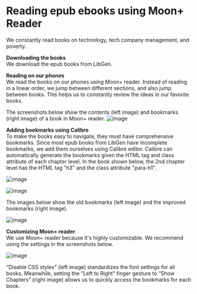 # Reading epub ebooks using Moon+ Reader

We constantly read books on technology, tech company management, and poverty.   

**Downloading the books**   
We download the epub books from LibGen.  

**Reading on our phones**   
We read the books on our phones using Moon+ reader. Instead of reading in a linear order, we jump between different sections, and also jump between books. This helps us to constantly review the ideas in our favorite books.  

The screenshots below show the contents (left image) and bookmarks (right image) of a book in Moon+ reader. 
![image](https://github.com/maximilian-ho/how-we-teach-ourselves/assets/94465856/d9f00406-b13c-4837-9342-2766c15792b7)  


**Adding bookmarks using Calibre**  
To make the books easy to navigate, they must have comprehensive bookmarks. Since most epub books from LibGen have incomplete bookmarks, we add them ourselves using Calibre editor. Calibre can automatically generate the bookmarks given the HTML tag and class attribute of each chapter level. In the book shown below, the 2nd chapter level has the HTML tag "h3" and the class attribute "para-h1". 

![image](https://github.com/maximilian-ho/how-we-teach-ourselves/assets/94465856/8e851d64-31f9-4e26-8627-623b8f1a9b29)

![image](https://github.com/maximilian-ho/how-we-teach-ourselves/assets/94465856/36f25753-115a-43c2-9503-42b2784b2213)


The images below show the old bookmarks (left image) and the improved bookmarks (right image). 

![image](https://github.com/maximilian-ho/how-we-teach-ourselves/assets/94465856/7c6696cb-dfba-4690-bc18-e3ec5508514d) 


**Customizing Moon+ reader**  
We use Moon+ reader because it's highly customizable. We recommend using the settings in the screenshots below.

![image](https://github.com/maximilian-ho/articles/assets/94465856/23427005-ccfd-4632-9cfb-eb38fb1cec4b)

“Disable CSS styles” (left image) standardizes the font settings for all books. Meanwhile, setting the “Left to Right” finger gesture to “Show Chapters” (right image) allows us to quickly access the bookmarks for each book.  


